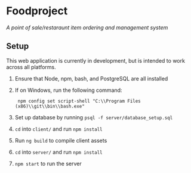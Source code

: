 # Foodproject
*A point of sale/restaraunt item ordering and management system*
## Setup
This web application is currently in development, but is intended to work across all platforms.
1. Ensure that Node, npm, bash, and PostgreSQL are all installed
2. If on Windows, run the following command: 

        npm config set script-shell "C:\\Program Files (x86)\\git\\bin\\bash.exe"
3. Set up database by running `psql -f server/database_setup.sql`
4. `cd` into `client/` and run `npm install`
5. Run `ng build` to compile client assets
6. `cd` into `server/` and run `npm install`
7. `npm start` to run the server

